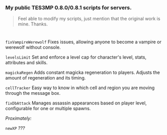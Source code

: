 ### My public TES3MP 0.8.0/0.8.1 scripts for servers.
> Feel able to modify my scripts, just mention that the original work is mine. Thanks.
#

```fixVampireWerewolf``` Fixes issues, allowing anyone to become a vampire or werewolf without console.

```levelsLimit``` Set and enforce a level cap for character's level, stats, attributes and skills.

```magickaRegen``` Adds constant magicka regeneration to players. Adjusts the amount of regeneration and its timing.

```cellTracker``` Easy way to know in which cell and region you are moving through the message box.

```fixDbAttack``` Manages assassin appearances based on player level, configurable for one or multiple spawns.

*Proximately:*

```newXP``` *???*
